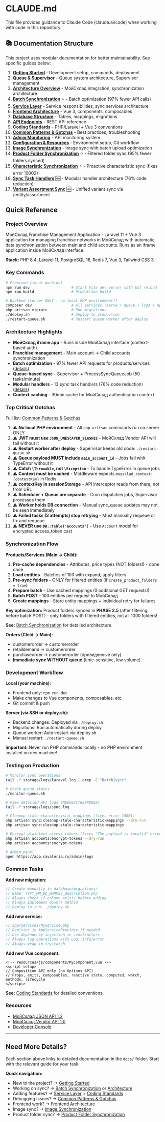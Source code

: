# CLAUDE.md

This file provides guidance to Claude Code (claude.ai/code) when working with code in this repository.

## 📚 Documentation Structure

This project uses modular documentation for better maintainability. See specific guides below:

1. **[Getting Started](docs/01-getting-started.md)** - Development setup, commands, deployment
2. **[Queue & Supervisor](docs/02-queue-supervisor.md)** - Queue system architecture, Supervisor management
3. **[Architecture Overview](docs/03-architecture.md)** - МойСклад integration, synchronization architecture
4. **[Batch Synchronization](docs/04-batch-sync.md)** ⭐ - Batch optimization (97% fewer API calls)
5. **[Service Layer](docs/05-services.md)** - Service responsibilities, sync services architecture
6. **[Frontend Architecture](docs/06-frontend.md)** - Vue 3, components, composables
7. **[Database Structure](docs/07-database.md)** - Tables, mappings, migrations
8. **[API Endpoints](docs/08-api-endpoints.md)** - REST API reference
9. **[Coding Standards](docs/09-coding-standards.md)** - PHP/Laravel + Vue 3 conventions
10. **[Common Patterns & Gotchas](docs/10-common-patterns.md)** - Best practices, troubleshooting
11. **[Admin Monitoring](docs/11-admin-monitoring.md)** - API monitoring system
12. **[Configuration & Resources](docs/12-configuration.md)** - Environment setup, Git workflow
13. **[Image Synchronization](docs/13-image-sync.md)** - Image sync with batch upload optimization
14. **[Product Folder Synchronization](docs/14-product-folder-sync.md)** ⭐ - Filtered folder sync (95% fewer folders synced)
15. **[Characteristic Synchronization](docs/15-characteristic-sync.md)** ⭐ - Proactive characteristic sync (fixes error 10002)
16. **[Sync Task Handlers](docs/16-sync-handlers.md)** 🆕 - Modular handler architecture (76% code reduction)
17. **[Variant Assortment Sync](docs/17-variant-assortment-sync.md)** 🆕 - Unified variant sync via /entity/assortment

## Quick Reference

### Project Overview

МойСклад Franchise Management Application - Laravel 11 + Vue 3 application for managing franchise networks in МойСклад with automatic data synchronization between main and child accounts. Runs as an iframe application inside МойСклад interface.

**Stack:** PHP 8.4, Laravel 11, PostgreSQL 18, Redis 7, Vue 3, Tailwind CSS 3

### Key Commands

```bash
# Frontend (local machine)
npm run dev                   # Start Vite dev server with hot reload
npm run build                 # Production build

# Backend (server ONLY - no local PHP environment!)
composer dev                  # All services (serve + queue + logs + npm)
php artisan migrate           # Run migrations
./deploy.sh                   # Deploy to production
./restart-queue.sh            # Restart queue worker after deploy
```

### Architecture Highlights

- **МойСклад iframe app** - Runs inside МойСклад interface (context-based auth)
- **Franchise management** - Main account → Child accounts synchronization
- **Batch optimization** - 97% fewer API requests for products/services ([details](docs/04-batch-sync.md))
- **Queue-based sync** - Supervisor + ProcessSyncQueueJob (50 tasks/minute)
- **Modular handlers** - 13 sync task handlers (76% code reduction) ([details](docs/16-sync-handlers.md))
- **Context caching** - 30min cache for МойСклад authentication context

### Top Critical Gotchas

Full list: [Common Patterns & Gotchas](docs/10-common-patterns.md)

1. ⚠️ **No local PHP environment** - All `php artisan` commands run on server ONLY
2. ⚠️ **JWT must use `JSON_UNESCAPED_SLASHES`** - МойСклад Vendor API will fail without it
3. ⚠️ **Restart worker after deploy** - Supervisor keeps old code: `./restart-queue.sh`
4. ⚠️ **Queue payload MUST include `main_account_id`** - Jobs fail with TypeError without it
5. ⚠️ **Catch `\Throwable`, not `\Exception`** - To handle TypeError in queue jobs
6. ⚠️ **Context must be cached** - Middleware expects `moysklad_context:{contextKey}` in Redis
7. ⚠️ **contextKey in sessionStorage** - API interceptor reads from there, not from URL
8. ⚠️ **Scheduler + Queue are separate** - Cron dispatches jobs, Supervisor processes them
9. ⚠️ **Worker holds DB connection** - Manual sync_queue updates may not be seen immediately
10. ⚠️ **Failed tasks (3 attempts) stop retrying** - Must manually requeue or fix and requeue
11. ⚠️ **NEVER use `DB::table('accounts')`** - Use `Account` model for encrypted access_token cast

### Synchronization Flow

**Products/Services (Main → Child):**
1. **Pre-cache dependencies** - Attributes, price types (NOT folders!) - done once
2. **Load entities** - Batches of 100 with expand, apply filters
3. **Pre-sync folders** - ONLY for filtered entities (if `create_product_folders = true`)
4. **Prepare batch** - Use cached mappings (0 additional GET requests!)
5. **Batch POST** - 100 entities per request to МойСклад
6. **Create mappings** - Store entity mappings + individual retry for failures

**Key optimization:** Product folders synced in **PHASE 2.5** (after filtering, before batch POST) - only folders with filtered entities, not all 1000 folders!

**See:** [Batch Synchronization](docs/04-batch-sync.md) for detailed architecture.

**Orders (Child → Main):**
- customerorder → customerorder
- retaildemand → customerorder
- purchaseorder → customerorder (проведенные only)
- **Immediate sync WITHOUT queue** (time-sensitive, low volume)

### Development Workflow

**Local (your machine):**
- Frontend only: `npm run dev`
- Make changes to Vue components, composables, etc.
- Git commit & push

**Server (via SSH or deploy.sh):**
- Backend changes: Deployed via `./deploy.sh`
- Migrations: Run automatically during deploy
- Queue worker: Auto-restart via deploy.sh
- Manual restart: `./restart-queue.sh`

**Important:** Never run PHP commands locally - no PHP environment installed on dev machine!

### Testing on Production

```bash
# Monitor sync operations
tail -f storage/logs/laravel.log | grep -E "Batch|sync"

# Check queue status
./monitor-queue.sh

# View detailed API logs (REQUEST/RESPONSE)
tail -f storage/logs/sync.log

# Cleanup stale characteristic mappings (fixes error 10001)
php artisan sync:cleanup-stale-characteristic-mappings --dry-run
php artisan sync:cleanup-stale-characteristic-mappings

# Encrypt plaintext access_tokens (fixes "The payload is invalid" error)
php artisan accounts:encrypt-tokens --dry-run
php artisan accounts:encrypt-tokens

# Admin panel
open https://app.cavaleria.ru/admin/logs
```

### Common Tasks

**Add new migration:**
```php
// Create manually in database/migrations/
// Name: YYYY_MM_DD_HHMMSS_description.php
// Always check if column exists before adding
// Always implement down() method
// Deploy to run: ./deploy.sh
```

**Add new service:**
```php
// app/Services/MyService.php
// Register in AppServiceProvider if needed
// Use dependency injection in constructors
// Always log operations with Log::info/error
// Always wrap in try-catch
```

**Add new Vue component:**
```vue
<!-- resources/js/components/MyComponent.vue -->
<script setup>
// Composition API only (no Options API)
// Props, emits, composables, reactive state, computed, watch, methods, lifecycle
</script>
```

**See:** [Coding Standards](docs/09-coding-standards.md) for detailed conventions.

### Resources

- [МойСклад JSON API 1.2](https://dev.moysklad.ru/doc/api/remap/1.2/)
- [МойСклад Vendor API 1.0](https://dev.moysklad.ru/doc/api/vendor/1.0/)
- [Developer Console](https://apps.moysklad.ru/cabinet/)

---

## Need More Details?

Each section above links to detailed documentation in the `docs/` folder. Start with the relevant guide for your task.

**Quick navigation:**
- New to the project? → [Getting Started](docs/01-getting-started.md)
- Working on sync? → [Batch Synchronization](docs/04-batch-sync.md) or [Architecture](docs/03-architecture.md)
- Adding features? → [Service Layer](docs/05-services.md) + [Coding Standards](docs/09-coding-standards.md)
- Debugging issues? → [Common Patterns & Gotchas](docs/10-common-patterns.md)
- Frontend work? → [Frontend Architecture](docs/06-frontend.md)
- Image sync? → [Image Synchronization](docs/13-image-sync.md)
- Product folder sync? → [Product Folder Synchronization](docs/14-product-folder-sync.md)

